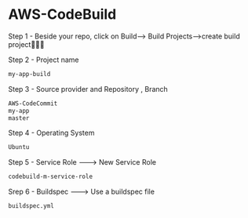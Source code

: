 # AWS-CodeBuild

Step 1 - Beside your repo, click on Build--> Build Projects-->create build project👩🏾‍🔧

Step 2 - Project name

```sh
my-app-build
```

Step 3 - Source provider and Repository , Branch

```sh
AWS-CodeCommit
my-app
master
```

Step 4 -  Operating System

```sh
Ubuntu
```

Step 5 -  Service Role  --->  New Service Role

```sh
codebuild-m-service-role
```

Srep 6 -  Buildspec  --->  Use a buildspec file

```sh
buildspec.yml
```
